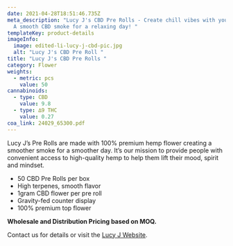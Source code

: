 ```yaml
---
date: 2021-04-28T18:51:46.735Z
meta_description: "Lucy J's CBD Pre Rolls - Create chill vibes with your tribe -
  A smooth CBD smoke for a relaxing day! "
templateKey: product-details
imageInfo:
  image: edited-li-lucy-j-cbd-pic.jpg
  alt: "Lucy J's CBD Pre Roll "
title: "Lucy J's CBD Pre Rolls "
category: Flower
weights:
  - metric: pcs
    value: 50
cannabinoids:
  - type: CBD
    value: 9.8
  - type: ∆9 THC
    value: 0.27
coa_link: 24029_65300.pdf
---
```

Lucy J’s Pre Rolls are made with 100% premium hemp flower creating a smoother smoke for a smoother day. It’s our mission to provide people with convenient access to high-quality hemp to help them lift their mood, spirit and mindset.

* 50 CBD Pre Rolls per box
* High terpenes, smooth flavor
* 1gram CBD flower per pre roll
* Gravity-fed counter display
* 100% premium top flower

**Wholesale and Distribution Pricing based on MOQ.**

Contact us for details or visit the [Lucy J Website](https://lucyjcbd.com/).